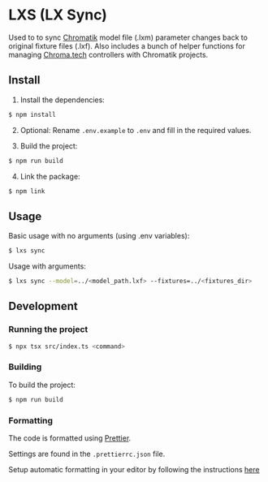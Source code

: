 # LXS (LX Sync)
Used to to sync [Chromatik](https://chromatik.co/) model file (.lxm) parameter changes back to original fixture files (.lxf).
Also includes a bunch of helper functions for managing [Chroma.tech](https://chroma.tech) controllers with Chromatik projects.


## Install

1. Install the dependencies:

```bash
$ npm install
```

2. Optional: Rename `.env.example` to `.env` and fill in the required values.


3. Build the project:

```bash
$ npm run build
```

4. Link the package:

```bash
$ npm link
```


## Usage

Basic usage with no arguments (using .env variables):
```bash
$ lxs sync
```

Usage with arguments:
```bash
$ lxs sync --model=../<model_path.lxf> --fixtures=../<fixtures_dir> 
```

## Development



### Running the project

```bash
$ npx tsx src/index.ts <command>
```

### Building

To build the project:

```bash
$ npm run build
```

### Formatting
The code is formatted using [Prettier](https://prettier.io/). 

Settings are found in the `.prettierrc.json` file.

Setup automatic formatting in your editor by following the instructions [here](https://prettier.io/docs/en/editors.html)
